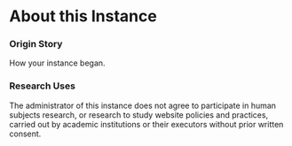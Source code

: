 # About this Instance
### Origin Story
How your instance began.

### Research Uses
The administrator of this instance does not agree to participate in human subjects research, or research to study website policies and practices, carried out by academic institutions or their executors without prior written consent.
